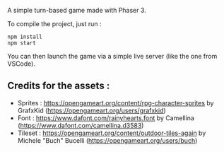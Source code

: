A simple turn-based game made with Phaser 3.

To compile the project, just run :

```
npm install
npm start
```

You can then launch the game via a simple live server (like the one from VSCode).

## Credits for the assets :

- Sprites :
  https://opengameart.org/content/rpg-character-sprites
  by GrafxKid (https://opengameart.org/users/grafxkid)
- Font :
  https://www.dafont.com/rainyhearts.font
  by Camellina (https://www.dafont.com/camellina.d3583)
- Tileset :
  https://opengameart.org/content/outdoor-tiles-again
  by Michele "Buch" Bucelli (https://opengameart.org/users/buch)
